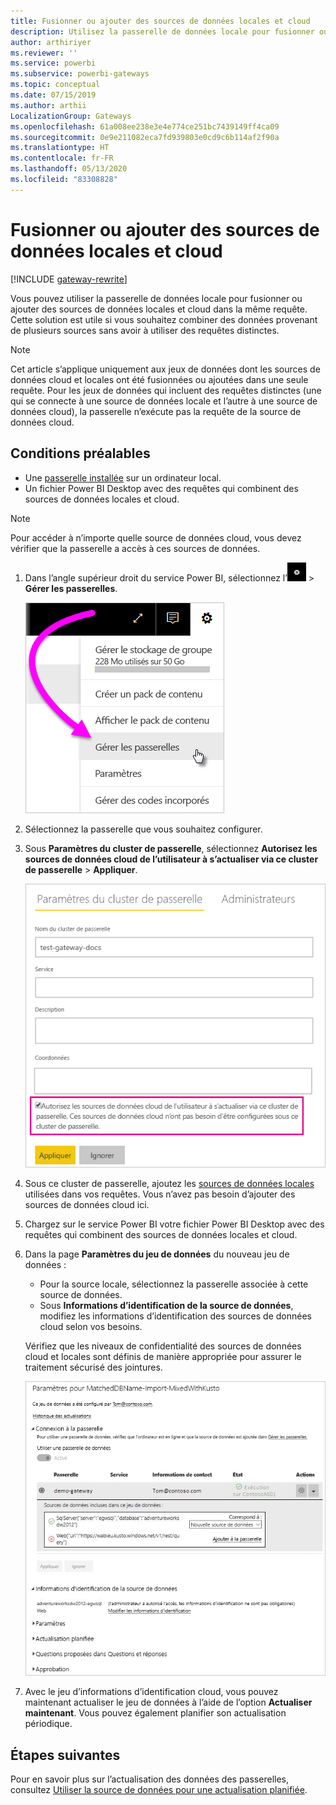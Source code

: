 ```yaml
---
title: Fusionner ou ajouter des sources de données locales et cloud
description: Utilisez la passerelle de données locale pour fusionner ou ajouter des sources de données locales et cloud dans la même requête.
author: arthiriyer
ms.reviewer: ''
ms.service: powerbi
ms.subservice: powerbi-gateways
ms.topic: conceptual
ms.date: 07/15/2019
ms.author: arthii
LocalizationGroup: Gateways
ms.openlocfilehash: 61a008ee238e3e4e774ce251bc7439149ff4ca09
ms.sourcegitcommit: 0e9e211082eca7fd939803e0cd9c6b114af2f90a
ms.translationtype: HT
ms.contentlocale: fr-FR
ms.lasthandoff: 05/13/2020
ms.locfileid: "83308828"
---
```

# <a name="merge-or-append-on-premises-and-cloud-data-sources"></a>Fusionner ou ajouter des sources de données locales et cloud

[!INCLUDE [gateway-rewrite](../includes/gateway-rewrite.md)]

Vous pouvez utiliser la passerelle de données locale pour fusionner ou ajouter des sources de données locales et cloud dans la même requête. Cette solution est utile si vous souhaitez combiner des données provenant de plusieurs sources sans avoir à utiliser des requêtes distinctes.

>[!NOTE]
>Cet article s’applique uniquement aux jeux de données dont les sources de données cloud et locales ont été fusionnées ou ajoutées dans une seule requête. Pour les jeux de données qui incluent des requêtes distinctes (une qui se connecte à une source de données locale et l’autre à une source de données cloud), la passerelle n’exécute pas la requête de la source de données cloud.

## <a name="prerequisites"></a>Conditions préalables

- Une [passerelle installée](/data-integration/gateway/service-gateway-install) sur un ordinateur local.
- Un fichier Power BI Desktop avec des requêtes qui combinent des sources de données locales et cloud.

>[!NOTE]
>Pour accéder à n’importe quelle source de données cloud, vous devez vérifier que la passerelle a accès à ces sources de données.

1. Dans l’angle supérieur droit du service Power BI, sélectionnez l’![icône d’engrenage Paramètres](media/service-gateway-mashup-on-premises-cloud/icon-gear.png) > **Gérer les passerelles**.

    ![Gérer les passerelles](media/service-gateway-mashup-on-premises-cloud/manage-gateways.png)

2. Sélectionnez la passerelle que vous souhaitez configurer.

3. Sous **Paramètres du cluster de passerelle**, sélectionnez **Autorisez les sources de données cloud de l’utilisateur à s’actualiser via ce cluster de passerelle** > **Appliquer**.

    ![Actualisation via ce cluster de passerelle](media/service-gateway-mashup-on-premises-cloud/refresh-gateway-cluster.png)

4. Sous ce cluster de passerelle, ajoutez les [sources de données locales](service-gateway-enterprise-manage-scheduled-refresh.md#add-a-data-source) utilisées dans vos requêtes. Vous n’avez pas besoin d’ajouter des sources de données cloud ici.

5. Chargez sur le service Power BI votre fichier Power BI Desktop avec des requêtes qui combinent des sources de données locales et cloud.

6. Dans la page **Paramètres du jeu de données** du nouveau jeu de données :

   - Pour la source locale, sélectionnez la passerelle associée à cette source de données.
   - Sous **Informations d’identification de la source de données**, modifiez les informations d’identification des sources de données cloud selon vos besoins.

    Vérifiez que les niveaux de confidentialité des sources de données cloud et locales sont définis de manière appropriée pour assurer le traitement sécurisé des jointures.

     ![Paramètres du jeu de données](media/service-gateway-mashup-on-premises-cloud/dataset-settings.png)

7. Avec le jeu d’informations d’identification cloud, vous pouvez maintenant actualiser le jeu de données à l’aide de l’option **Actualiser maintenant**. Vous pouvez également planifier son actualisation périodique.

## <a name="next-steps"></a>Étapes suivantes

Pour en savoir plus sur l’actualisation des données des passerelles, consultez [Utiliser la source de données pour une actualisation planifiée](service-gateway-enterprise-manage-scheduled-refresh.md#use-the-data-source-for-scheduled-refresh).
